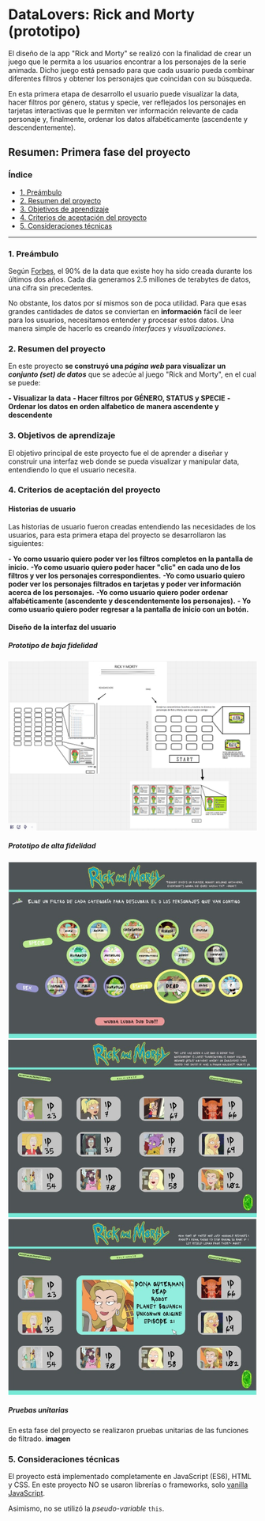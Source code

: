 # DataLovers: Rick and Morty (prototipo)

El diseño de la app "Rick and Morty" se realizó con la finalidad de crear un juego que le permita a los usuarios encontrar a los personajes de la serie animada. Dicho juego está pensado para que cada usuario pueda combinar diferentes filtros y obtener los personajes que coincidan con su búsqueda.

En esta primera etapa de desarrollo el usuario puede visualizar la data, hacer filtros por género, status y specie, ver reflejados los personajes en tarjetas interactivas que le permiten ver información relevante de cada personaje y, finalmente, ordenar los datos alfabéticamente (ascendente y descendentemente).

## Resumen: Primera fase del proyecto
### Índice

* [1. Preámbulo](#1-preámbulo)
* [2. Resumen del proyecto](#2-resumen-del-proyecto)
* [3. Objetivos de aprendizaje](#3-objetivos-de-aprendizaje)
* [4. Criterios de aceptación del proyecto](#4-criterios-de-aceptación-del-proyecto)
* [5. Consideraciones técnicas](#5-consideraciones-técnicas)
***

### 1. Preámbulo

Según [Forbes](https://www.forbes.com/sites/bernardmarr/2018/05/21/how-much-data-do-we-create-every-day-the-mind-blowing-stats-everyone-should-read),
el 90% de la data que existe hoy ha sido creada durante los últimos dos años.
Cada día generamos 2.5 millones de terabytes de datos, una cifra sin
precedentes.

No obstante, los datos por sí mismos son de poca utilidad. Para que esas
grandes cantidades de datos se conviertan en **información** fácil de leer para
los usuarios, necesitamos entender y procesar estos datos. Una manera simple de
hacerlo es creando _interfaces_ y _visualizaciones_.

### 2. Resumen del proyecto

En este proyecto **se construyó una _página web_ para visualizar un
_conjunto (set) de datos_** que se adecúe al juego "Rick and Morty", en el cual se puede:

**- Visualizar la data**
**- Hacer filtros por GÉNERO, STATUS y SPECIE**
**- Ordenar los datos en orden alfabetico de manera ascendente y descendente**

### 3. Objetivos de aprendizaje

El objetivo principal de este proyecto fue el de aprender a diseñar y construir una
interfaz web donde se pueda visualizar y manipular data, entendiendo lo que el
usuario necesita.

### 4. Criterios de aceptación del proyecto
#### Historias de usuario
Las historias de usuario fueron creadas entendiendo las necesidades de los usuarios, para esta primera etapa del proyecto se desarrollaron las siguientes:

**- Yo como usuario quiero poder ver los filtros completos en la pantalla de inicio.**
**-Yo como usuario quiero poder hacer "clic" en cada uno de los filtros y ver los personajes correspondientes.**
**-Yo como usuario quiero poder ver los personajes filtrados en tarjetas y poder ver información acerca de los personajes.**
**-Yo como usuario quiero poder ordenar alfabéticamente (ascendente y descendentemente los personajes).**
**- Yo como usuario quiero poder regresar a la pantalla de inicio con un botón.**

#### Diseño de la interfaz del usuario

##### Prototipo de baja fidelidad
![](/src/images/miro.png)
##### Prototipo de alta fidelidad
![](/src/images/display1.jpg)
![](/src/images/display2.jpg)
![](/src/images/display3.jpg)
##### Pruebas unitarias

En esta fase del proyecto se realizaron pruebas unitarias de las funciones de filtrado.
**imagen**

### 5. Consideraciones técnicas
El proyecto está implementado completamente en JavaScript
(ES6), HTML y CSS. En este proyecto NO se usaron librerías o
frameworks, solo [vanilla JavaScript](https://medium.com/laboratoria-how-to/vanillajs-vs-jquery-31e623bbd46e).

Asimismo, no se utilizó la _pseudo-variable_ `this`.







